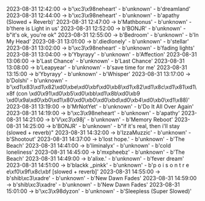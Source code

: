 2023-08-31 12:42:00 -> b'\xc3\x98neheart' - b'unknown' - b'dreamland'
2023-08-31 12:44:00 -> b'\xc3\x98neheart' - b'unknown' - b'apathy (Slowed + Reverb)'
2023-08-31 12:47:00 -> b'Mathbonus' - b'unknown' - b'there is Light in us'
2023-08-31 12:52:00 -> b'BONJR' - b'unknown' - b"it's ok, you're ok"
2023-08-31 12:55:00 -> b'Bedroom' - b'unknown' - b'In My Head'
2023-08-31 13:01:00 -> b'.diedlonely' - b'unknown' - b'stellar'
2023-08-31 13:02:00 -> b'\xc3\x98neheart' - b'unknown' - b'fading lights'
2023-08-31 13:04:00 -> b'Ybyrayy' - b'unknown' - b'Affection'
2023-08-31 13:06:00 -> b'Last Chance' - b'unknown' - b'Last Chance'
2023-08-31 13:08:00 -> b'Leapyear' - b'unknown' - b'save time for me'
2023-08-31 13:15:00 -> b'Ybyrayy' - b'unknown' - b'Whisper'
2023-08-31 13:17:00 -> b'Dolshi' - b'unknown' - b'\xd1\x83\xd1\x82\xd0\xbe\xd0\xbf\xd0\xb8\xd1\x82\xd1\x8c\xd1\x81\xd1\x8f (con \xd0\x91\xd0\xb5\xd0\xbb\xd1\x8b\xd0\xb9 \xd0\x9a\xd0\xb0\xd1\x80\xd0\xb0\xd0\xbd\xd0\xb4\xd0\xb0\xd1\x88)'
2023-08-31 13:19:00 -> b'MrNotYet' - b'unknown' - b'Do It All Over Again'
2023-08-31 14:19:00 -> b'\xc3\x98neheart' - b'unknown' - b'apathy'
2023-08-31 14:21:00 -> b'V\xc3\x98j' - b'unknown' - b'Memory Reboot'
2023-08-31 14:25:00 -> b'BONJR' - b'unknown' - b"if it's real, then i'll stay (slowed + reverb)"
2023-08-31 14:32:00 -> b'IzzaMuzzic' - b'unknown' - b'Shootout'
2023-08-31 14:37:00 -> b'lost hope.' - b'unknown' - b'The Beach'
2023-08-31 14:41:00 -> b'liminalyx' - b'unknown' - b'cold loneliness'
2023-08-31 14:45:00 -> b'mxpheebz' - b'unknown' - b'The Beach'
2023-08-31 14:49:00 -> b'alixe.' - b'unknown' - b'fever dream'
2023-08-31 14:51:00 -> b'blackk _pinkk' - b'unknown' - b'p o i s o n  t r e e\xf0\x9f\x8c\xbf [slowed + reverb]'
2023-08-31 14:55:00 -> b'shib\xc3\xadre' - b'unknown' - b'New Dawn Fades'
2023-08-31 14:59:00 -> b'shib\xc3\xadre' - b'unknown' - b'New Dawn Fades'
2023-08-31 15:01:00 -> b'\xc3\x98dyzon' - b'unknown' - b'Sleepless (Super Slowed)'
